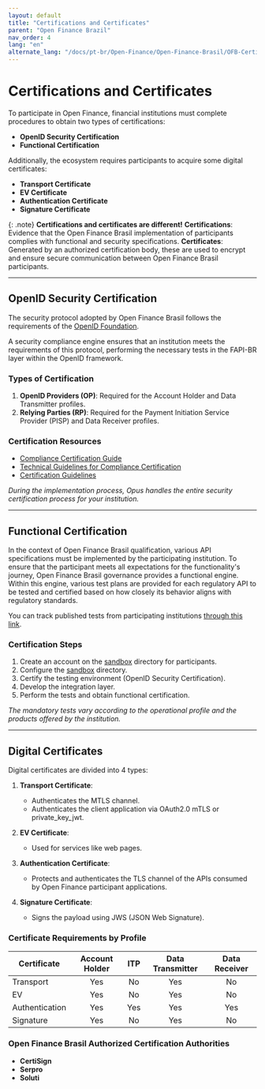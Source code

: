 ```yaml
---
layout: default
title: "Certifications and Certificates"
parent: "Open Finance Brazil"
nav_order: 4
lang: "en"
alternate_lang: "/docs/pt-br/Open-Finance/Open-Finance-Brasil/OFB-Certificações/"
---
```


# Certifications and Certificates

To participate in Open Finance, financial institutions must complete procedures to obtain two types of certifications:

- **OpenID Security Certification**
- **Functional Certification**

Additionally, the ecosystem requires participants to acquire some digital certificates:

- **Transport Certificate**
- **EV Certificate**
- **Authentication Certificate**
- **Signature Certificate**

{: .note}
**Certifications and certificates are different!**
**Certifications**: Evidence that the Open Finance Brasil implementation of participants complies with functional and security specifications.
**Certificates**: Generated by an authorized certification body, these are used to encrypt and ensure secure communication between Open Finance Brasil participants.

---

## OpenID Security Certification

The security protocol adopted by Open Finance Brasil follows the requirements of the [OpenID Foundation](https://openid.net/).

A security compliance engine ensures that an institution meets the requirements of this protocol, performing the necessary tests in the FAPI-BR layer within the OpenID framework.

### Types of Certification

1. **OpenID Providers (OP)**:
   Required for the Account Holder and Data Transmitter profiles.
2. **Relying Parties (RP)**:
   Required for the Payment Initiation Service Provider (PISP) and Data Receiver profiles.

### Certification Resources

- [Compliance Certification Guide](https://openfinancebrasil.atlassian.net/wiki/spaces/OF/pages/155910145/Guia+de+Certifica+o+de+Conformidade)
- [Technical Guidelines for Compliance Certification](https://openfinancebrasil.atlassian.net/wiki/spaces/OF/pages/17378905/Diretrizes+T+cnicas+de+Certifica+o+de+Conformidade)
- [Certification Guidelines](https://openfinancebrasil.atlassian.net/wiki/download/attachments/17378905/20230124_Orienta%C3%A7%C3%B5es%20sobre%20certifica%C3%A7%C3%B5es.pptx?api=v2)

*During the implementation process, Opus handles the entire security certification process for your institution.*

---

## Functional Certification

In the context of Open Finance Brasil qualification, various API specifications must be implemented by the participating institution. To ensure that the participant meets all expectations for the functionality's journey, Open Finance Brasil governance provides a functional engine. Within this engine, various test plans are provided for each regulatory API to be tested and certified based on how closely its behavior aligns with regulatory standards.

You can track published tests from participating institutions [through this link](https://web.conformance.directory.openbankingbrasil.org.br/plans.html?public=true).

### Certification Steps

1. Create an account on the [sandbox](https://web.sandbox.directory.openbankingbrasil.org.br/organisations) directory for participants.
2. Configure the [sandbox](https://web.sandbox.directory.openbankingbrasil.org.br/organisations) directory.
3. Certify the testing environment (OpenID Security Certification).
4. Develop the integration layer.
5. Perform the tests and obtain functional certification.

*The mandatory tests vary according to the operational profile and the products offered by the institution.*

---

## Digital Certificates

Digital certificates are divided into 4 types:

1. **Transport Certificate**:
   - Authenticates the MTLS channel.
   - Authenticates the client application via OAuth2.0 mTLS or private_key_jwt.

2. **EV Certificate**:
   - Used for services like web pages.

3. **Authentication Certificate**:
   - Protects and authenticates the TLS channel of the APIs consumed by Open Finance participant applications.

4. **Signature Certificate**:
   - Signs the payload using JWS (JSON Web Signature).

### Certificate Requirements by Profile

| Certificate         | Account Holder | ITP | Data Transmitter | Data Receiver |
|---------------------|:--------------:|:---:|:----------------:|:-------------:|
| Transport           | Yes            | No  | Yes              | No            |
| EV                  | Yes            | No  | Yes              | No            |
| Authentication      | Yes            | Yes | Yes              | Yes           |
| Signature           | Yes            | No  | Yes              | No            |

### Open Finance Brasil Authorized Certification Authorities

- **CertiSign**
- **Serpro**
- **Soluti**
